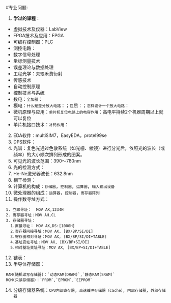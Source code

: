 #专业问题:
1. **学过的课程**：
  * 虚拟技术及仪器：LabView
  * FPGA技术及应用：FPGA
  * 可编程控制器：PLC
  * 测控电路：
  * 数字信号处理
  * 坐标测量技术
  * 误差理论与数据处理
  * 工程光学：夫琅禾费衍射
  * 传感技术
  * 自动控制原理
  * 控制技术与系统
  * 数电：`全加器`：
  * 模电：`什么是差分放大电路`：；`性`质：；`怎样设计一个放大电路`：
  * 微机原理与应用：`单片机复位电路上的电容作用`：高电平持续2个机器周期以上就可以复位
  * 单片机接口技术：`补码作用`：
2. EDA软件：multiSIM7，EasyEDA，protel99se
3. DPS软件：
4. 光谱：复色光通过色散系统（如光栅、棱镜）进行分光后，依照光的波长（或频率）的大小顺次排列形成的图案。
5. 可见光的波长范围：390～780nm
6. 光的检测方式：
7. He-Ne激光器波长：632.8nm
8. 相干检测：
9. 计算机的构成：`存储器`，`控制器`，`运算器`，`输入输出设备`
10. 微处理器的组成：`运算器`，`控制器`，`寄存器阵列`
11. 操作数寻址方式：
```
1. 立即寻址：  MOV AX,1234H
2. 寄存器寻址：MOV AH,CL
3. 存储器寻址：
  1.直接寻址： MOV AX,DS:[1000H]
  2.寄存器间接寻址：MOV AX, [BX/BP/SI/DI]
  3.寄存器相对寻址：MOV AX, [BX/BP/SI/DI+TABLE]
  4.基址变址寻址：MOV AX, [BX/BP+SI/DI]
  5.相对基址变址寻址：MOV AX, [BX/BP+SI/DI+TABLE]
```
12. 链表：
13. 半导体存储器：
```
RAM(随机读写存储器)：`动态RAM(DRAM)`,`静态RAM(SRAM)`
ROM(只读存储器)：`PROM`,`EPROM`,`EEPROM`
```
14. 分级存储器系统：`CPU内部寄存器`，`高速缓冲存储器（cache）`，`内部存储器`，`外部存储器`

